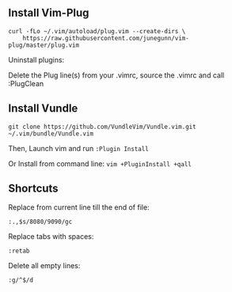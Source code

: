 ## Install Vim-Plug

```
curl -fLo ~/.vim/autoload/plug.vim --create-dirs \
    https://raw.githubusercontent.com/junegunn/vim-plug/master/plug.vim
```

Uninstall plugins:

Delete the Plug line(s) from your .vimrc, source the .vimrc and call :PlugClean

## Install Vundle

```
git clone https://github.com/VundleVim/Vundle.vim.git ~/.vim/bundle/Vundle.vim
```

Then, Launch vim and run `:Plugin Install`

Or Install from command line: `vim +PluginInstall +qall`

## Shortcuts

Replace from current line till the end of file:

```
:.,$s/8080/9090/gc
```

Replace tabs with spaces:

```
:retab
```

Delete all empty lines:

```
:g/^$/d
```
